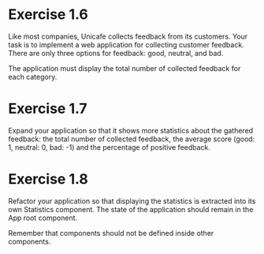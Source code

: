 [](https://fullstackopen.com/en/part1/a_more_complex_state_debugging_react_apps#exercises-1-6-1-14)

# Exercise 1.6

Like most companies, Unicafe collects feedback from its customers. Your task is to implement a web application for collecting customer feedback. There are only three options for feedback: good, neutral, and bad.

The application must display the total number of collected feedback for each category.

# Exercise 1.7

Expand your application so that it shows more statistics about the gathered feedback: the total number of collected feedback, the average score (good: 1, neutral: 0, bad: -1) and the percentage of positive feedback.

# Exercise 1.8

Refactor your application so that displaying the statistics is extracted into its own Statistics component. The state of the application should remain in the App root component.

Remember that components should not be defined inside other components.
